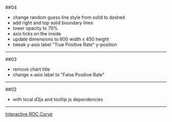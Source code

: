 ##04
+ change random guess line style from solid to dashed
+ add right and top solid boundary lines
+ lower opacity to 70%
+ axis ticks on the inside
+ update dimensions to 600 width x 450 height
+ tweak y-axis label "True Positive Rate" y-position

---

##03
+ remove chart title
+ change x-axis label to "False Positive Rate"

---

##02
+ with local d3js and tooltip js dependencies

---

[Interactive ROC Curve](http://bl.ocks.org/ilanman/f1b4a29749408dd826ef)
